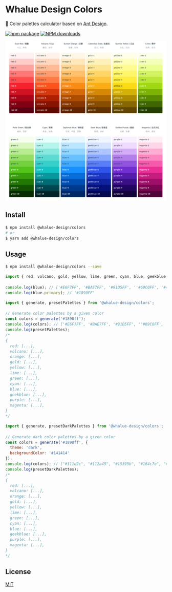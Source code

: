 # Whalue Design Colors

:art: Color palettes calculator based on [Ant Design](https://ant.design/docs/spec/colors).

[![npm package](https://img.shields.io/npm/v/@whalue-design/colors.svg?style=flat-square)](https://www.npmjs.org/package/@whalue-design/colors)
[![NPM downloads](http://img.shields.io/npm/dm/@whalue-design/colors.svg?style=flat-square)](http://npmjs.com/@whalue-design/colors)

![example.png](./example.png)

## Install

```bash
$ npm install @whalue-design/colors
# or
$ yarn add @whalue-design/colors
```

## Usage

```bash
$ npm install @whalue-design/colors --save
```

```js
import { red, volcano, gold, yellow, lime, green, cyan, blue, geekblue, purple, magenta, grey } from '@whalue-design/colors';

console.log(blue); // ['#E6F7FF', '#BAE7FF', '#91D5FF', ''#69C0FF', '#40A9FF', '#1890FF', '#096DD9', '#0050B3', '#003A8C', '#002766']
console.log(blue.primary); // '#1890FF'
```

```js
import { generate, presetPalettes } from '@whalue-design/colors';

// Generate color palettes by a given color
const colors = generate('#1890ff');
console.log(colors); // ['#E6F7FF', '#BAE7FF', '#91D5FF', ''#69C0FF', '#40A9FF', '#1890FF', '#096DD9', '#0050B3', '#003A8C', '#002766']
console.log(presetPalettes);
/*
{
  red: [...],
  volcano: [...],
  orange: [...],
  gold: [...],
  yellow: [...],
  lime: [...],
  green: [...],
  cyan: [...],
  blue: [...],
  geekblue: [...],
  purple: [...],
  magenta: [...],
}
*/
```

```js
import { generate, presetDarkPalettes } from '@whalue-design/colors';

// Generate dark color palettes by a given color
const colors = generate('#1890ff', {
  theme: 'dark',
  backgroundColor: '#141414'
});
console.log(colors); // ["#111d2c", "#112a45", "#15395b", "#164c7e", "#1765ad", "#177ddc", "#3993dc", "#65b7f3", "#8bcbf3", "#b2dcf3"]
console.log(presetDarkPalettes);
/*
{
  red: [...],
  volcano: [...],
  orange: [...],
  gold: [...],
  yellow: [...],
  lime: [...],
  green: [...],
  cyan: [...],
  blue: [...],
  geekblue: [...],
  purple: [...],
  magenta: [...],
}
*/
```

## License

[MIT](./LICENSE)
